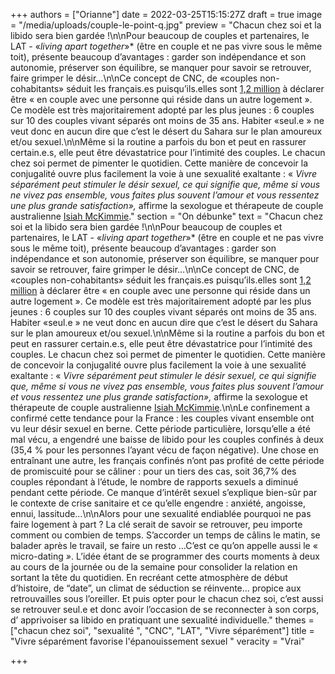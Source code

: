 +++
authors = ["Orianne"]
date = 2022-03-25T15:15:27Z
draft = true
image = "/media/uploads/couple-le-point-q.jpg"
preview = "Chacun chez soi et la libido sera bien gardée !\n\nPour beaucoup de couples et partenaires, le LAT - «_living apart together_»* (être en couple et ne pas vivre sous le même toit), présente beaucoup d’avantages : garder son indépendance et son autonomie, préserver son équilibre, se manquer pour savoir se retrouver, faire grimper le désir…\n\nCe concept de CNC, de «couples non-cohabitants» séduit les français.es puisqu’ils.elles sont [1,2 million](https://www.ined.fr/fichier/s_rubrique/27640/dossier_de_presse_famille_a_distance.fr.pdf) à déclarer être « en couple avec une personne qui réside dans un autre logement ». Ce modèle est très majoritairement adopté par les plus jeunes : 6 couples sur 10 des couples vivant séparés ont moins de 35 ans. Habiter  «seul.e » ne veut donc en aucun dire que c’est le désert du Sahara sur le plan amoureux et/ou sexuel.\n\nMême si la routine a parfois du bon et peut en rassurer certain.e.s, elle peut être dévastatrice pour l’intimité des couples. Le chacun chez soi permet de pimenter le quotidien. Cette manière de concevoir la conjugalité ouvre plus facilement la voie à une sexualité exaltante :  « _Vivre séparément peut stimuler le désir sexuel, ce qui signifie que, même si vous ne vivez pas ensemble, vous faites plus souvent l’amour et vous ressentez une plus grande satisfaction»,_ affirme la sexologue et thérapeute de couple australienne [Isiah McKimmie](https://www.bodyandsoul.com.au/wellbeing/5-frankly-brilliant-benefits-of-living-apart-together/news-story/8bff102d0ea6f00d8180221c5dd186fc)."
section = "On débunke"
text = "Chacun chez soi et la libido sera bien gardée !\n\nPour beaucoup de couples et partenaires, le LAT - «_living apart together_»* (être en couple et ne pas vivre sous le même toit), présente beaucoup d’avantages : garder son indépendance et son autonomie, préserver son équilibre, se manquer pour savoir se retrouver, faire grimper le désir…\n\nCe concept de CNC, de «couples non-cohabitants» séduit les français.es puisqu’ils.elles sont [1,2 million](https://www.ined.fr/fichier/s_rubrique/27640/dossier_de_presse_famille_a_distance.fr.pdf) à déclarer être « en couple avec une personne qui réside dans un autre logement ». Ce modèle est très majoritairement adopté par les plus jeunes : 6 couples sur 10 des couples vivant séparés ont moins de 35 ans. Habiter  «seul.e » ne veut donc en aucun dire que c’est le désert du Sahara sur le plan amoureux et/ou sexuel.\n\nMême si la routine a parfois du bon et peut en rassurer certain.e.s, elle peut être dévastatrice pour l’intimité des couples. Le chacun chez soi permet de pimenter le quotidien. Cette manière de concevoir la conjugalité ouvre plus facilement la voie à une sexualité exaltante :  « _Vivre séparément peut stimuler le désir sexuel, ce qui signifie que, même si vous ne vivez pas ensemble, vous faites plus souvent l’amour et vous ressentez une plus grande satisfaction»,_ affirme la sexologue et thérapeute de couple australienne [Isiah McKimmie](https://www.bodyandsoul.com.au/wellbeing/5-frankly-brilliant-benefits-of-living-apart-together/news-story/8bff102d0ea6f00d8180221c5dd186fc).\n\nLe confinement a confirmé cette tendance pour la France : les couples vivant ensemble ont vu leur désir sexuel en berne. Cette période particulière, lorsqu’elle a été mal vécu, a engendré une baisse de libido pour les couples confinés à deux (35,4 % pour les personnes l’ayant vécu de façon négative). Une chose en entraînant une autre, les français confinés n’ont pas profité de cette période de promiscuité pour se câliner : pour un tiers des cas, soit 36,7% des couples répondant à l’étude, le nombre de rapports sexuels a diminué pendant cette période. Ce manque d’intérêt sexuel s’explique bien-sûr par le contexte de crise sanitaire et ce qu’elle engendre : anxiété, angoisse, ennui, lassitude…\n\nAlors pour une sexualité endiablée pourquoi ne pas faire logement à part ? La clé serait de savoir se retrouver, peu importe comment ou combien de temps. S’accorder un temps de câlins le matin, se balader après le travail, se faire un resto …C’est ce qu’on appelle aussi le « micro-dating _»_. L’idée étant de se programmer des courts moments à deux au cours de la journée ou de la semaine pour consolider la relation en sortant la tête du quotidien. En recréant cette atmosphère de début d’histoire, de “date”, un climat de séduction se réinvente… propice aux retrouvailles sous l’oreiller. Et puis opter pour le chacun chez soi, c’est aussi se retrouver seul.e et donc avoir l’occasion de se reconnecter à son corps, d’ apprivoiser sa libido en pratiquant une sexualité individuelle."
themes = ["chacun chez soi", "sexualité ", "CNC", "LAT", "Vivre séparément"]
title = "Vivre séparément favorise l'épanouissement sexuel "
veracity = "Vrai"

+++
